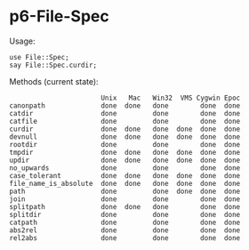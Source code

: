 p6-File-Spec
============

Usage:

	use File::Spec;
	say File::Spec.curdir;

Methods (current state):

	                       Unix   Mac   Win32  VMS Cygwin Epoc
	canonpath              done  done   done        done  done 
	catdir                 done         done        done  done
	catfile                done         done        done  done
	curdir                 done  done   done  done  done  done
	devnull                done  done   done  done  done  done
	rootdir                done         done        done  done
	tmpdir                 done  done   done  done  done  done
	updir                  done  done   done  done  done  done
	no_upwards             done         done        done  done
	case_tolerant          done  done   done  done  done  done
	file_name_is_absolute  done  done   done  done  done  done
	path                   done         done  done  done  done
	join                   done         done        done  done
	splitpath              done  done   done        done  done
	splitdir               done         done        done  done
	catpath                done         done        done  done
	abs2rel                done         done        done  done
	rel2abs                done         done        done  done